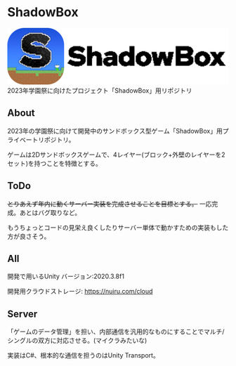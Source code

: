 # ShadowBox
![Title Logo](images/ShadowBoxLogo_wTitle_resized.png)
2023年学園祭に向けたプロジェクト「ShadowBox」用リポジトリ
## About

2023年の学園祭に向けて開発中のサンドボックス型ゲーム「ShadowBox」用プライベートリポジトリ。

ゲームは2Dサンドボックスゲームで、4レイヤー(ブロック+外壁のレイヤーを2セット)を持つことを特徴とする。

## ToDo

~~とりあえず年内に動くサーバー実装を完成させることを目標とする。~~
一応完成。あとはバグ取りなど。

もうちょっとコードの見栄え良くしたりサーバー単体で動かすための実装もした方が良さそう。

## All

開発で用いるUnity バージョン:2020.3.8f1

開発用クラウドストレージ: https://nuiru.com/cloud

## Server

「ゲームのデータ管理」を担い、内部通信を汎用的なものにすることでマルチ/シングルの双方に対応させる。(マイクラみたいな)

実装はC#、根本的な通信を担うのはUnity Transport。
